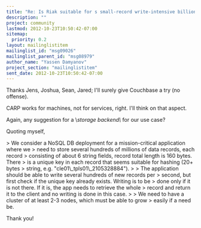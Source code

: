 ```yaml
---
title: "Re: Is Riak suitable for s small-record write-intensive	billion-records application?"
description: ""
project: community
lastmod: 2012-10-23T10:50:42-07:00
sitemap:
  priority: 0.2
layout: mailinglistitem
mailinglist_id: "msg09026"
mailinglist_parent_id: "msg08979"
author_name: "Yassen Damyanov"
project_section: "mailinglistitem"
sent_date: 2012-10-23T10:50:42-07:00
---
```



Thanks Jens, Joshua, Sean, Jared; I'll surely give Couchbase a try (no offense).

CARP works for machines, not for services, right. I'll think on that aspect.

Again, any suggestion for a \\*storage backend\\* for our use case?

Quoting myself,

&gt; We consider a NoSQL DB deployment for a mission-critical application where we 
&gt; need to store several hundreds of millions of data records, each record 
&gt; consisting of about 6 string fields, record total length is 160 bytes. There 
&gt; is a unique key in each record that seems suitable for hashing (20+ bytes 
&gt; string, e.g. "cle01\\_tpls01\\_2105328884").
&gt;
&gt; The application should be able to write several hundreds of new records per 
&gt; second, but first check if the unique key already exists. Writing is to be 
&gt; done only if it is not there. If it is, the app needs to retrieve the whole 
&gt; record and return it to the client and no writing is done in this case.
&gt;
&gt; We need to have a cluster of at least 2-3 nodes, which must be able to grow 
&gt; easily if a need be.

Thank you!

